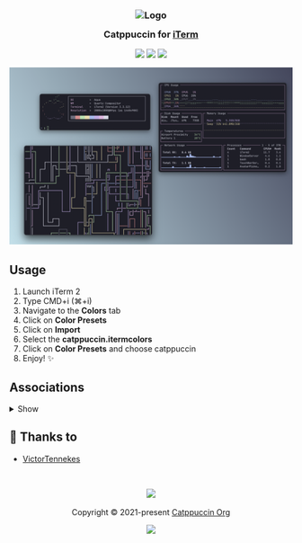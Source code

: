 <h3 align="center">
	<img src="https://raw.githubusercontent.com/catppuccin/catppuccin/main/assets/logos/exports/1544x1544_circle.png" width="100" alt="Logo"/><br/>
	<img src="https://raw.githubusercontent.com/catppuccin/catppuccin/main/assets/misc/transparent.png" height="30" width="0px"/>
	Catppuccin for <a href="https://iterm2.com">iTerm</a>
	<img src="https://raw.githubusercontent.com/catppuccin/catppuccin/main/assets/misc/transparent.png" height="30" width="0px"/>
</h3>

<p align="center">
    <a href="https://github.com/catppuccin/iterm/stargazers"><img src="https://img.shields.io/github/stars/catppuccin/iterm?colorA=363a4f&colorB=b7bdf8&style=for-the-badge&logo=starship style=for-the-badge"></a>
    <a href="https://github.com/catppuccin/iterm/issues"><img src="https://img.shields.io/github/issues/catppuccin/iterm?colorA=363a4f&colorB=f5a97f&style=for-the-badge"></a>
    <a href="https://github.com/catppuccin/iterm/contributors"><img src="https://img.shields.io/github/contributors/catppuccin/iterm?colorA=363a4f&colorB=a6da95&style=for-the-badge"></a>

<p align="center">
  <img src="assets/ss.png"/>
</p>

## Usage

1. Launch iTerm 2
2. Type CMD+i (⌘+i)
3. Navigate to the **Colors** tab
4. Click on **Color Presets**
5. Click on **Import**
6. Select the **catppuccin.itermcolors**
7. Click on **Color Presets** and choose catppuccin
8. Enjoy! :sparkles:

## Associations

<details>
  <summary>Show</summary>

| Iterm Field | Catppuccin Color |
| ----------- | ---------------- |
| Foreground | Text |
| Bold | Text |
| Cursor | Text |
| Cursor Guide | Text |
| Background | Base |
| Selected Text | Base |
| Badge | Red |
| Cursor text | Base |
| Links | Lavender |
| Selection | Overlay0 |
| Black | Base |
| Black Bright | Surface1 |
| Red | Red |
| Red Bright | Red |
| Green | Green |
| Green Bright | Green |
| Yellow | Yellow |
| Yellow Bright | Yellow |
| Blue | Blue |
| Blue Bright | Blue |
| Magenta | Mauve |
| Magenta Bright | Mauve |
| Cyan | Sky |
| Cyan Bright | Sky |
| White | Text |
| White Bright | Text |

</details>

## 💝 Thanks to

-   [VictorTennekes](https://github.com/VictorTennekes)

&nbsp;

<p align="center"><img src="https://raw.githubusercontent.com/catppuccin/catppuccin/main/assets/footers/gray0_ctp_on_line.svg?sanitize=true" /></p>
<p align="center">Copyright &copy; 2021-present <a href="https://github.com/catppuccin" target="_blank">Catppuccin Org</a>
<p align="center"><a href="https://github.com/catppuccin/catppuccin/blob/main/LICENSE"><img src="https://img.shields.io/static/v1.svg?style=for-the-badge&label=License&message=MIT&logoColor=d9e0ee&colorA=302d41&colorB=b7bdf8"/></a></p>
